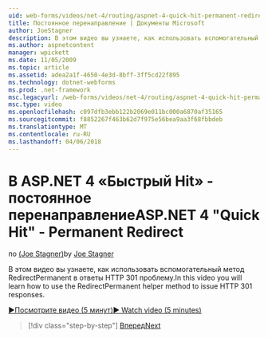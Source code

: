 ```yaml
---
uid: web-forms/videos/net-4/routing/aspnet-4-quick-hit-permanent-redirect
title: Постоянное перенаправление | Документы Microsoft
author: JoeStagner
description: В этом видео вы узнаете, как использовать вспомогательный метод RedirectPermanent в ответы HTTP 301 проблему.
ms.author: aspnetcontent
manager: wpickett
ms.date: 11/05/2009
ms.topic: article
ms.assetid: adea2a1f-4650-4e3d-8bff-3ff5cd22f895
ms.technology: dotnet-webforms
ms.prod: .net-framework
msc.legacyurl: /web-forms/videos/net-4/routing/aspnet-4-quick-hit-permanent-redirect
msc.type: video
ms.openlocfilehash: c097dfb3ebb122b2069e011bc000a6870af35165
ms.sourcegitcommit: f8852267f463b62d7f975e56bea9aa3f68fbbdeb
ms.translationtype: MT
ms.contentlocale: ru-RU
ms.lasthandoff: 04/06/2018
---
```

<a name="aspnet-4-quick-hit---permanent-redirect"></a><span data-ttu-id="22cf3-103">В ASP.NET 4 «Быстрый Hit» - постоянное перенаправление</span><span class="sxs-lookup"><span data-stu-id="22cf3-103">ASP.NET 4 "Quick Hit" - Permanent Redirect</span></span>
====================
<span data-ttu-id="22cf3-104">по [(Joe Stagner)](https://github.com/JoeStagner)</span><span class="sxs-lookup"><span data-stu-id="22cf3-104">by [Joe Stagner](https://github.com/JoeStagner)</span></span>

<span data-ttu-id="22cf3-105">В этом видео вы узнаете, как использовать вспомогательный метод RedirectPermanent в ответы HTTP 301 проблему.</span><span class="sxs-lookup"><span data-stu-id="22cf3-105">In this video you will learn how to use the RedirectPermanent helper method to issue HTTP 301 responses.</span></span> 

[<span data-ttu-id="22cf3-106">&#9654;Посмотрите видео (5 минут)</span><span class="sxs-lookup"><span data-stu-id="22cf3-106">&#9654; Watch video (5 minutes)</span></span>](https://channel9.msdn.com/Blogs/ASP-NET-Site-Videos/aspnet-4-quick-hit-permanent-redirect)

> [!div class="step-by-step"]
> [<span data-ttu-id="22cf3-107">Вперед</span><span class="sxs-lookup"><span data-stu-id="22cf3-107">Next</span></span>](aspnet-4-quick-hit-imperative-webforms-routing.md)
